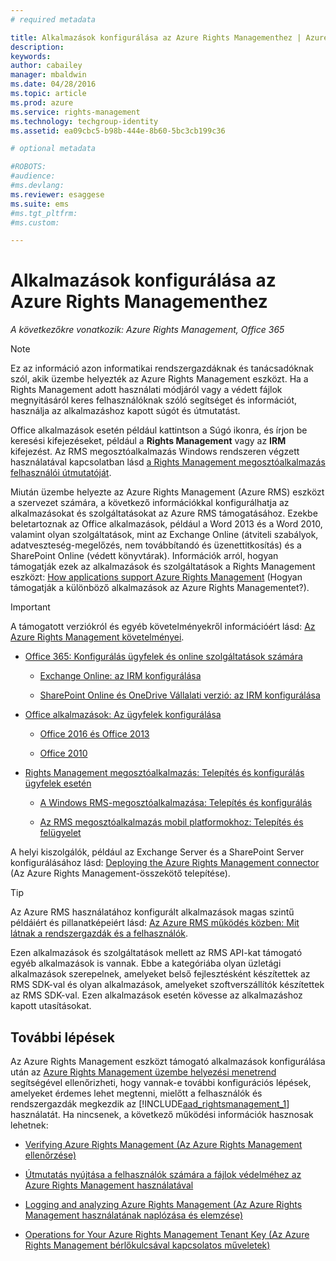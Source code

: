 ```yaml
---
# required metadata

title: Alkalmazások konfigurálása az Azure Rights Managementhez | Azure RMS
description:
keywords:
author: cabailey
manager: mbaldwin
ms.date: 04/28/2016
ms.topic: article
ms.prod: azure
ms.service: rights-management
ms.technology: techgroup-identity
ms.assetid: ea09cbc5-b98b-444e-8b60-5bc3cb199c36

# optional metadata

#ROBOTS:
#audience:
#ms.devlang:
ms.reviewer: esaggese
ms.suite: ems
#ms.tgt_pltfrm:
#ms.custom:

---
```


# Alkalmazások konfigurálása az Azure Rights Managementhez

*A következőkre vonatkozik: Azure Rights Management, Office 365*

> [!NOTE]
> Ez az információ azon informatikai rendszergazdáknak és tanácsadóknak szól, akik üzembe helyezték az Azure Rights Management eszközt. Ha a Rights Management adott használati módjáról vagy a védett fájlok megnyitásáról keres felhasználóknak szóló segítséget és információt, használja az alkalmazáshoz kapott súgót és útmutatást.
>
> Office alkalmazások esetén például kattintson a Súgó ikonra, és írjon be keresési kifejezéseket, például a **Rights Management** vagy az **IRM** kifejezést. Az RMS megosztóalkalmazás Windows rendszeren végzett használatával kapcsolatban lásd [a Rights Management megosztóalkalmazás felhasználói útmutatóját](../rms-client/sharing-app-user-guide.md).

Miután üzembe helyezte az Azure Rights Management (Azure RMS) eszközt a szervezet számára, a következő információkkal konfigurálhatja az alkalmazásokat és szolgáltatásokat az Azure RMS támogatásához. Ezekbe beletartoznak az Office alkalmazások, például a Word 2013 és a Word 2010, valamint olyan szolgáltatások, mint az Exchange Online (átviteli szabályok, adatveszteség-megelőzés, nem továbbítandó és üzenettitkosítás) és a SharePoint Online (védett könyvtárak). Információk arról, hogyan támogatják ezek az alkalmazások és szolgáltatások a Rights Management eszközt: [How applications support Azure Rights Management](../understand-explore/applications-support.md) (Hogyan támogatják a különböző alkalmazások az Azure Rights Managementet?).

> [!IMPORTANT]
> A támogatott verziókról és egyéb követelményekről információért lásd: [Az Azure Rights Management követelményei](../get-started/requirements-azure-rms.md).

-   [Office 365: Konfigurálás ügyfelek és online szolgáltatások számára](configure-office365.md)

    -   [Exchange Online: az IRM konfigurálása](configure-office365.md#exchange-online-irm-configuration)

    -   [SharePoint Online és OneDrive Vállalati verzió: az IRM konfigurálása](configure-office365.md#sharepoint-online-and-onedrive-for-business-irm-configuration)

- [Office alkalmazások: Az ügyfelek konfigurálása](configure-office-apps.md)

    -   [Office 2016 és Office 2013](configure-office-apps.md#office-2016-and-office-2013)

    -   [Office 2010](configure-office-apps.md#office-2010)

-   [Rights Management megosztóalkalmazás: Telepítés és konfigurálás ügyfelek esetén](configure-sharing-app.md)

    -   [A Windows RMS-megosztóalkalmazása: Telepítés és konfigurálás](configure-sharing-app.md#the-rms-sharing-application-for-windows-installation-and-configuration)

    -   [Az RMS megosztóalkalmazás mobil platformokhoz: Telepítés és felügyelet](configure-sharing-app.md#the-rms-sharing-application-for-mobile-platforms-installation-and-management)


A helyi kiszolgálók, például az Exchange Server és a SharePoint Server konfigurálásához lásd: [Deploying the Azure Rights Management connector](deploy-rms-connector.md) (Az Azure Rights Management-összekötő telepítése).

> [!TIP]
> Az Azure RMS használatához konfigurált alkalmazások magas szintű példáiért és pillanatképeiért lásd: [Az Azure RMS működés közben: Mit látnak a rendszergazdák és a felhasználók](../understand-explore/what-admins-users-see.md).


Ezen alkalmazások és szolgáltatások mellett az RMS API-kat támogató egyéb alkalmazások is vannak. Ebbe a kategóriába olyan üzletági alkalmazások szerepelnek, amelyeket belső fejlesztésként készítettek az RMS SDK-val és olyan alkalmazások, amelyeket szoftverszállítók készítettek az RMS SDK-val. Ezen alkalmazások esetén kövesse az alkalmazáshoz kapott utasításokat.

## További lépések
Az Azure Rights Management eszközt támogató alkalmazások konfigurálása után az [Azure Rights Management üzembe helyezési menetrend](../plan-design/deployment-roadmap.md) segítségével ellenőrizheti, hogy vannak-e további konfigurációs lépések, amelyeket érdemes lehet megtenni, mielőtt a felhasználók és rendszergazdák megkezdik az [!INCLUDE[aad_rightsmanagement_1](../includes/aad_rightsmanagement_1_md.md)] használatát. Ha nincsenek, a következő működési információk hasznosak lehetnek:

- [Verifying Azure Rights Management (Az Azure Rights Management ellenőrzése)](verify.md)

- [Útmutatás nyújtása a felhasználók számára a fájlok védelméhez az Azure Rights Management használatával](help-users.md)

- [Logging and analyzing Azure Rights Management (Az Azure Rights Management használatának naplózása és elemzése)](log-analyze-usage.md)

- [Operations for Your Azure Rights Management Tenant Key (Az Azure Rights Management bérlőkulcsával kapcsolatos műveletek)](operations-tenant-key.md)




<!--HONumber=Apr16_HO4-->


